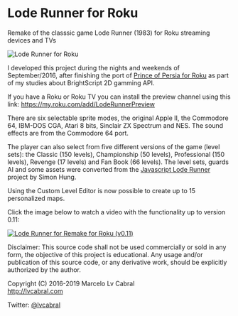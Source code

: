 # Lode Runner for Roku
Remake of the classsic game Lode Runner (1983) for Roku streaming devices and TVs

![Lode Runner for Roku](http://lvcabral.com/LodeRunner/images/splash_sd.jpg)

I developed this project during the nights and weekends of September/2016, after finishing the port of 
[Prince of Persia for Roku](https://github.com/lvcabral/Prince-of-Persia-Roku) as part of my studies about BrightScript 2D gamming API.

If you have a Roku or Roku TV you can install the preview channel using this link: https://my.roku.com/add/LodeRunnerPreview

There are six selectable sprite modes, the original Apple II, the Commodore 64, IBM-DOS CGA, Atari 8 bits, Sinclair ZX Spectrum and NES. The sound effects are from the Commodore 64 port.

The player can also select from five different versions of the game (level sets): the Classic (150 levels), Championship (50 levels), Professional (150 levels), Revenge (17 levels) and Fan Book (66 levels).
The level sets, guards AI and some assets were converted from the [Javascript Lode Runner](https://github.com/SimonHung/LodeRunner_TotalRecall) project by Simon Hung.

Using the Custom Level Editor is now possible to create up to 15 personalized maps.

Click the image below to watch a video with the functionality up to version 0.11:

[![Lode Runner for Remake for Roku (v0.11)](http://lvcabral.com/LodeRunner/images/LodeRunnerYoutubeVideo011.png)](https://www.youtube.com/watch?v=PizGMcdjIqQ)

Disclaimer: This source code shall not be used commercially or sold in any form, the objective of this project is educational.
Any usage and/or publication of this source code, or any derivative work, should be explicitly authorized by the author.

Copyright (C) 2016-2019 Marcelo Lv Cabral<br/>
http://lvcabral.com <br/>

Twitter: [@lvcabral](https://twitter.com/lvcabral)
